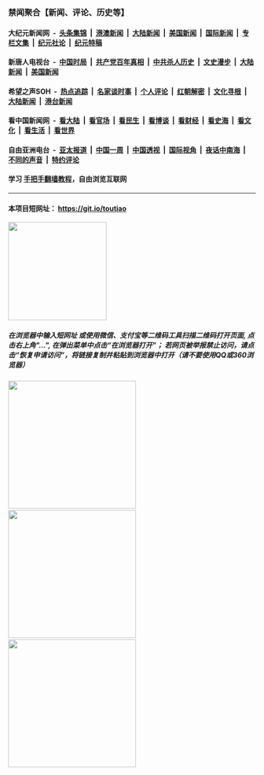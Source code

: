 ### 禁闻聚合【新闻、评论、历史等】

#### 大纪元新闻网 &nbsp;-&nbsp; [头条集锦](indexes/E头条集锦.md?t=02060555) &nbsp;|&nbsp; [港澳新闻](indexes/E港澳新闻.md?t=02060555)  &nbsp;|&nbsp; [大陆新闻](indexes/E大陆新闻.md?t=02060555) &nbsp;|&nbsp; [美国新闻](indexes/E美国新闻.md?t=02060555) &nbsp;|&nbsp; [国际新闻](indexes/E国际新闻.md?t=02060555) &nbsp;|&nbsp; [专栏文集](indexes/E专栏文集.md?t=02060555) &nbsp;|&nbsp; [纪元社论](indexes/E纪元社论.md?t=02060555) &nbsp;|&nbsp; [纪元特稿](indexes/E纪元特稿.md?t=02060555) 

#### 新唐人电视台 &nbsp;-&nbsp; [中国时局](indexes/N中国时局.md?t=02060555) &nbsp;|&nbsp; [共产党百年真相](indexes/N共产党百年真相.md?t=02060555) &nbsp;|&nbsp; [中共杀人历史](indexes/N中共杀人历史.md?t=02060555) &nbsp;|&nbsp; [文史漫步](indexes/N文史漫步.md?t=02060555) &nbsp;|&nbsp; [大陆新闻](indexes/N大陆新闻.md?t=02060555) &nbsp;|&nbsp; [美国新闻](indexes/N美国新闻.md?t=02060555)

#### 希望之声SOH &nbsp;-&nbsp; [热点追踪](indexes/H热点追踪.md?t=02060555) &nbsp;|&nbsp; [名家谈时事](indexes/H名家谈时事.md?t=02060555) &nbsp;|&nbsp; [个人评论](indexes/H个人评论.md?t=02060555)  &nbsp;|&nbsp; [红朝解密](indexes/H红朝解密.md?t=02060555) &nbsp;|&nbsp; [文化寻根](indexes/H文化寻根.md?t=02060555) &nbsp;|&nbsp; [大陆新闻](indexes/H大陆新闻.md?t=02060555) &nbsp;|&nbsp; [港台新闻](indexes/H港台新闻.md?t=02060555)

#### 看中国新闻网 &nbsp;-&nbsp; [看大陆](indexes/S看大陆.md?t=02060555) &nbsp;|&nbsp; [看官场](indexes/S看官场.md?t=02060555) &nbsp;|&nbsp; [看民生](indexes/S看民生.md?t=02060555)  &nbsp;|&nbsp; [看博谈](indexes/S看博谈.md?t=02060555) &nbsp;|&nbsp; [看财经](indexes/S看财经.md?t=02060555) &nbsp;|&nbsp; [看史海](indexes/S看史海.md?t=02060555) &nbsp;|&nbsp; [看文化](indexes/S看文化.md?t=02060555) &nbsp;|&nbsp; [看生活](indexes/S看生活.md?t=02060555) &nbsp;|&nbsp; [看世界](indexes/S看世界.md?t=02060555)

#### 自由亚洲电台 &nbsp;-&nbsp; [亚太报道](indexes/R亚太报道.md?t=02060555) &nbsp;|&nbsp; [中国一周](indexes/R中国一周.md?t=02060555) &nbsp;|&nbsp; [中国透视](indexes/R中国透视.md?t=02060555)  &nbsp;|&nbsp; [国际视角](indexes/R国际视角.md?t=02060555) &nbsp;|&nbsp; [夜话中南海](indexes/R夜话中南海.md?t=02060555) &nbsp;|&nbsp; [不同的声音](indexes/R不同的声音.md?t=02060555) &nbsp;|&nbsp; [特约评论](indexes/R特约评论.md?t=02060555)

#### 学习 [手把手翻墙教程](https://github.com/gfw-breaker/guides/wiki)，自由浏览互联网

----

#### 本项目短网址： https://git.io/toutiao
<img src="https://raw.githubusercontent.com/gfw-breaker/banned-news/master/scripts/img/qr.png" width="200px"/>  

##### 在浏览器中输入短网址 或使用微信、支付宝等二维码工具扫描二维码打开页面, 点击右上角"...", 在弹出菜单中点击“在浏览器打开”； 若网页被举报禁止访问，请点击“恢复申请访问”，将链接复制并粘贴到浏览器中打开（请不要使用QQ或360浏览器）

<img src="https://raw.githubusercontent.com/gfw-breaker/banned-news/master/scripts/img/1.png" width="260px"/> &nbsp; <img src="https://raw.githubusercontent.com/gfw-breaker/banned-news/master/scripts/img/2.png" width="260px"/> &nbsp; <img src="https://raw.githubusercontent.com/gfw-breaker/banned-news/master/scripts/img/3.png" width="260px"/>
